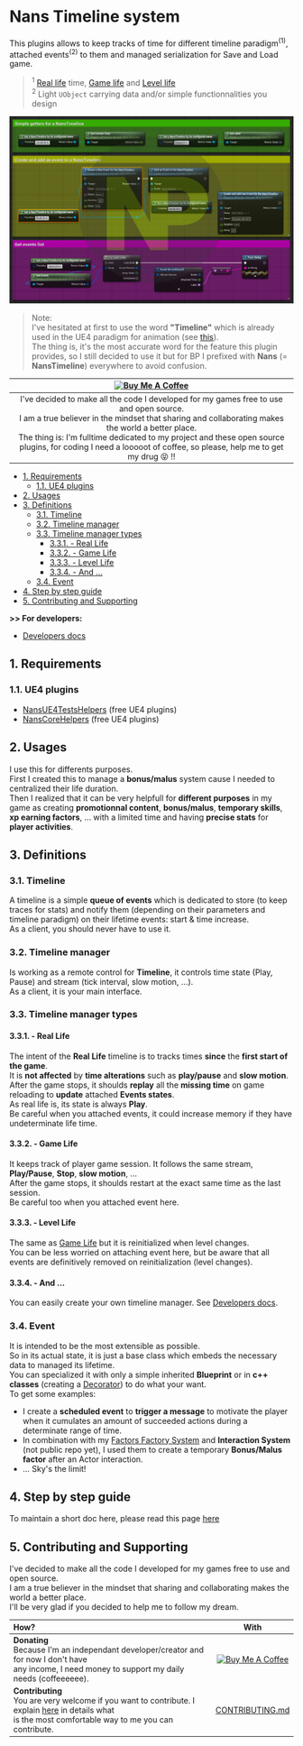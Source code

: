 # Nans Timeline system

This plugins allows to keep tracks of time for different timeline paradigm<sup>(1)</sup>, attached events<sup>(2)</sup> to them and managed serialization for Save and Load game.

> <sup>1</sup> [Real life](#331---real-life) time, [Game life](#332---game-life) and [Level life](#333---level-life)  
> <sup>2</sup> Light `UObject` carrying data and/or simple functionnalities you design

![Nans Timeline System](./Docs/img/intro.png)

> Note:  
> I've hesitated at first to use the word **"Timeline"** which is already used in the UE4 paradigm for animation (see [this](https://docs.unrealengine.com/en-US/Engine/Blueprints/UserGuide/Timelines/index.html)).  
> The thing is, it's the most accurate word for the feature this plugin provides,
> so I still decided to use it but for BP I prefixed with **Nans** (= **NansTimeline**) everywhere to avoid confusion.

|                                                                                                       <a href="https://www.buymeacoffee.com/NansUE4" target="_blank"><img src="https://cdn.buymeacoffee.com/buttons/default-green.png" alt="Buy Me A Coffee" height="51" width="217"></a>                                                                                                       |
| :---------------------------------------------------------------------------------------------------------------------------------------------------------------------------------------------------------------------------------------------------------------------------------------------------------------------------------------------------------------------------------------------: |
| I've decided to make all the code I developed for my games free to use and open source.<br> I am a true believer in the mindset that sharing and collaborating makes the world a better place.<br> The thing is: I'm fulltime dedicated to my project and these open source plugins, for coding I need a looooot of coffee, so please, help me to get my drug :stuck_out_tongue_closed_eyes: !! |

<!-- TOC -->

-   [1. Requirements](#1-requirements)
    -   [1.1. UE4 plugins](#11-ue4-plugins)
-   [2. Usages](#2-usages)
-   [3. Definitions](#3-definitions)
    -   [3.1. Timeline](#31-timeline)
    -   [3.2. Timeline manager](#32-timeline-manager)
    -   [3.3. Timeline manager types](#33-timeline-manager-types)
        -   [3.3.1. - Real Life](#331---real-life)
        -   [3.3.2. - Game Life](#332---game-life)
        -   [3.3.3. - Level Life](#333---level-life)
        -   [3.3.4. - And ...](#334---and-)
    -   [3.4. Event](#34-event)
-   [4. Step by step guide](#4-step-by-step-guide)
-   [5. Contributing and Supporting](#5-contributing-and-supporting)

<!-- /TOC -->

**>> For developers:**

-   [Developers docs](./Docs/Developers.md)

<a id="markdown-1-requirements" name="1-requirements"></a>

## 1. Requirements

<a id="markdown-11-ue4-plugins" name="11-ue4-plugins"></a>

### 1.1. UE4 plugins

-   [NansUE4TestsHelpers](https://github.com/NansPellicari/NansUE4TestsHelpers) (free UE4 plugins)
-   [NansCoreHelpers](https://github.com/NansPellicari/UE4-NansCoreHelpers) (free UE4 plugins)

<a id="markdown-2-usages" name="2-usages"></a>

## 2. Usages

I use this for differents purposes.  
First I created this to manage a **bonus/malus** system cause I needed to centralized their life duration.  
Then I realized that it can be very helpfull for **different purposes** in my game as creating **promotionnal content**, **bonus/malus**, **temporary skills**, **xp earning factors**, ... with a limited time and having **precise stats** for **player activities**.

<a id="markdown-3-definitions" name="3-definitions"></a>

## 3. Definitions

<a id="markdown-31-timeline" name="31-timeline"></a>

### 3.1. Timeline

A timeline is a simple **queue of events** which is dedicated to store (to keep traces for stats) and notify them (depending on their parameters and timeline paradigm) on their lifetime events: start & time increase.  
As a client, you should never have to use it.

<a id="markdown-32-timeline-manager" name="32-timeline-manager"></a>

### 3.2. Timeline manager

Is working as a remote control for **Timeline**, it controls time state (Play, Pause) and stream (tick interval, slow motion, ...).  
As a client, it is your main interface.

<a id="markdown-33-timeline-manager-types" name="33-timeline-manager-types"></a>

### 3.3. Timeline manager types

<a id="markdown-331---real-life" name="331---real-life"></a>

#### 3.3.1. - Real Life

The intent of the **Real Life** timeline is to tracks times **since** the **first start of the game**.  
It is **not affected** by **time alterations** such as **play/pause** and **slow motion**.  
After the game stops, it shoulds **replay** all the **missing time** on game reloading to **update** attached **Events states**.  
As real life is, its state is always **Play**.  
Be careful when you attached events, it could increase memory if they have undeterminate life time.

<a id="markdown-332---game-life" name="332---game-life"></a>

#### 3.3.2. - Game Life

It keeps track of player game session. It follows the same stream, **Play/Pause**, **Stop**, **slow motion**, ...  
After the game stops, it shoulds restart at the exact same time as the last session.  
Be careful too when you attached event here.

<a id="markdown-333---level-life" name="333---level-life"></a>

#### 3.3.3. - Level Life

The same as [Game Life](#2--game-life) but it is reinitialized when level changes.  
You can be less worried on attaching event here, but be aware that all events are definitively removed on reinitialization (level changes).

<a id="markdown-334---and-" name="334---and-"></a>

#### 3.3.4. - And ...

You can easily create your own timeline manager. See [Developers docs](./Docs/Developers.md).

<a id="markdown-34-event" name="34-event"></a>

### 3.4. Event

It is intended to be the most extensible as possible.  
So in its actual state, it is just a base class which embeds the necessary data to managed its lifetime.  
You can specialized it with only a simple inherited **Blueprint** or in **c++ classes** (creating a [Decorator](https://refactoring.guru/design-patterns/decorator)) to do what your want.  
To get some examples:

-   I create a **scheduled event** to **trigger a message** to motivate the player when it cumulates an amount of succeeded actions during a determinate range of time.
-   In combination with my [Factors Factory System](https://github.com/NansPellicari/UE4-NansFactorsFactory) and **Interaction System** (not public repo yet), I used them to create a temporary **Bonus/Malus factor** after an Actor interaction.
-   ... Sky's the limit!

<a id="markdown-4-step-by-step-guide" name="4-step-by-step-guide"></a>

## 4. Step by step guide

To maintain a short doc here, please read this page [here](./Docs/StepByStep.md)

<a id="markdown-5-contributing-and-supporting" name="5-contributing-and-supporting"></a>

## 5. Contributing and Supporting

I've decided to make all the code I developed for my games free to use and open source.  
I am a true believer in the mindset that sharing and collaborating makes the world a better place.  
I'll be very glad if you decided to help me to follow my dream.

| How?                                                                                                                                                                               |                                                                                         With                                                                                         |
| :--------------------------------------------------------------------------------------------------------------------------------------------------------------------------------- | :----------------------------------------------------------------------------------------------------------------------------------------------------------------------------------: |
| **Donating**<br> Because I'm an independant developer/creator and for now I don't have<br> any income, I need money to support my daily needs (coffeeeeee).                        | <a href="https://www.buymeacoffee.com/NansUE4" target="_blank"><img src="https://cdn.buymeacoffee.com/buttons/default-green.png" alt="Buy Me A Coffee" height="51" width="217" ></a> |
| **Contributing**<br> You are very welcome if you want to contribute. I explain [here](./CONTRIBUTING.md) in details what<br> is the most comfortable way to me you can contribute. |                                                                         [CONTRIBUTING.md](./CONTRIBUTING.md)                                                                         |
